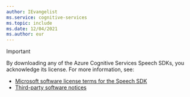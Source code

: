 ```yaml
---
author: IEvangelist
ms.service: cognitive-services
ms.topic: include
ms.date: 12/04/2021
ms.author: eur
---
```


> [!IMPORTANT]
> By downloading any of the Azure Cognitive Services Speech SDKs, you acknowledge its license. For more information, see:
> - <a href="https://aka.ms/csspeech/license" target="_blank">Microsoft software license terms for the Speech SDK <span class="docon docon-navigate-external x-hidden-focus"></span></a>
> - <a href="https://aka.ms/csspeech/carbontpn" target="_blank">Third-party software notices <span class="docon docon-navigate-external x-hidden-focus"></span></a>
